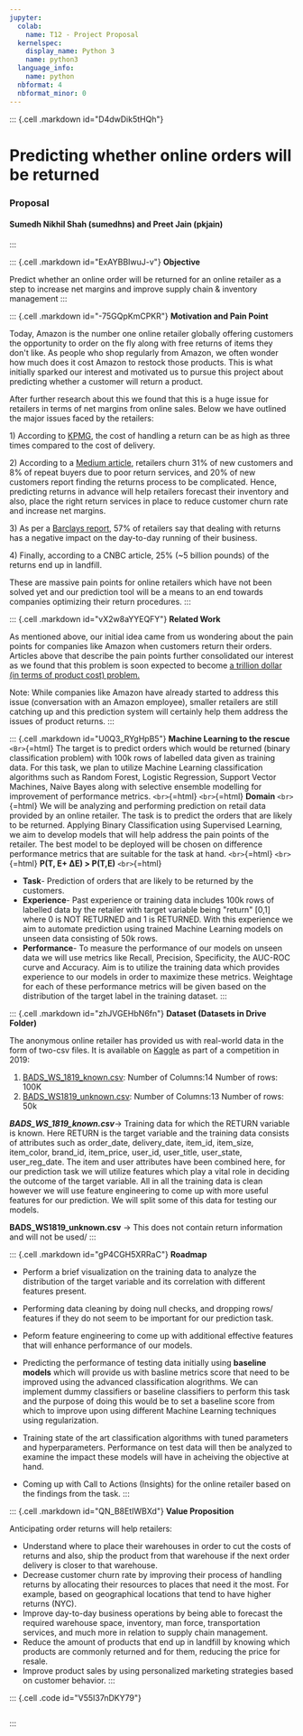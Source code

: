 ```yaml
---
jupyter:
  colab:
    name: T12 - Project Proposal
  kernelspec:
    display_name: Python 3
    name: python3
  language_info:
    name: python
  nbformat: 4
  nbformat_minor: 0
---
```


::: {.cell .markdown id="D4dwDik5tHQh"}
# Predicting whether online orders will be returned

### **Proposal**

#### Sumedh Nikhil Shah (sumedhns) and Preet Jain (pkjain)
:::

::: {.cell .markdown id="ExAYBBIwuJ-v"}
**Objective**

Predict whether an online order will be returned for an online retailer
as a step to increase net margins and improve supply chain & inventory
management
:::

::: {.cell .markdown id="-75GQpKmCPKR"}
**Motivation and Pain Point**

Today, Amazon is the number one online retailer globally offering
customers the opportunity to order on the fly along with free returns of
items they don\'t like. As people who shop regularly from Amazon, we
often wonder how much does it cost Amazon to restock those products.
This is what initially sparked our interest and motivated us to pursue
this project about predicting whether a customer will return a product.

After further research about this we found that this is a huge issue for
retailers in terms of net margins from online sales. Below we have
outlined the major issues faced by the retailers:

1\) According to
[KPMG](https://medium.com/sizolution/the-problem-of-returning-clothes-to-online-stores-89ddf3854f5d),
the cost of handling a return can be as high as three times compared to
the cost of delivery.

2\) According to a [Medium
article](https://medium.com/sizolution/the-problem-of-returning-clothes-to-online-stores-89ddf3854f5d),
retailers churn 31% of new customers and 8% of repeat buyers due to poor
return services, and 20% of new customers report finding the returns
process to be complicated. Hence, predicting returns in advance will
help retailers forecast their inventory and also, place the right return
services in place to reduce customer churn rate and increase net
margins.

3\) As per a [Barclays
report](https://home.barclaycard/press-releases/), 57% of retailers say
that dealing with returns has a negative impact on the day-to-day
running of their business.

4\) Finally, according to a CNBC article, 25% (\~5 billion pounds) of
the returns end up in landfill.

These are massive pain points for online retailers which have not been
solved yet and our prediction tool will be a means to an end towards
companies optimizing their return procedures.
:::

::: {.cell .markdown id="vX2w8aYYEQFY"}
**Related Work**

As mentioned above, our initial idea came from us wondering about the
pain points for companies like Amazon when customers return their
orders. Articles above that describe the pain points further
consolidated our interest as we found that this problem is soon expected
to become [a trillion dollar (in terms of product cost)
problem.](https://www.cnbc.com/2019/01/10/growing-online-sales-means-more-returns-and-trash-for-landfills.html)

Note: While companies like Amazon have already started to address this
issue (conversation with an Amazon employee), smaller retailers are
still catching up and this prediction system will certainly help them
address the issues of product returns.
:::

::: {.cell .markdown id="U0Q3_RYgHpB5"}
**Machine Learning to the rescue** `<Br>`{=html} The target is to
predict orders which would be returned (binary classification problem)
with 100k rows of labelled data given as training data. For this task,
we plan to utilize Machine Learning classification algorithms such as
Random Forest, Logistic Regression, Support Vector Machines, Naive Bayes
along with selective ensemble modelling for improvement of performance
metrics. `<br>`{=html} `<br>`{=html} **Domain** `<br>`{=html} We will be
analyzing and performing prediction on retail data provided by an online
retailer. The task is to predict the orders that are likely to be
returned. Applying Binary Classification using Supervised Learning, we
aim to develop models that will help address the pain points of the
retailer. The best model to be deployed will be chosen on difference
performance metrics that are suitable for the task at hand.
`<br>`{=html} `<br>`{=html} **P(T, E+ ΔE) \> P(T,E)** `<br>`{=html}

-   **Task**- Prediction of orders that are likely to be returned by the
    customers.
-   **Experience**- Past experience or training data includes 100k rows
    of labelled data by the retailer with target variable being
    \"return\" \[0,1\] where 0 is NOT RETURNED and 1 is RETURNED. With
    this experience we aim to automate prediction using trained Machine
    Learning models on unseen data consisting of 50k rows.
-   **Performance**- To measure the performance of our models on unseen
    data we will use metrics like Recall, Precision, Specificity, the
    AUC-ROC curve and Accuracy. Aim is to utilize the training data
    which provides experience to our models in order to maximize these
    metrics. Weightage for each of these performance metrics will be
    given based on the distribution of the target label in the training
    dataset.
:::

::: {.cell .markdown id="zhJVGEHbN6fn"}
**Dataset (Datasets in Drive Folder)**

The anonymous online retailer has provided us with real-world data in
the form of two-csv files. It is available on
[Kaggle](https://www.kaggle.com/competitions/bads1718/overview) as part
of a competition in 2019:

1.  [BADS_WS_1819_known.csv](https://www.kaggle.com/competitions/bads1718/data):
    Number of Columns:14 Number of rows: 100K
2.  [BADS_WS1819_unknown.csv](https://www.kaggle.com/competitions/bads1718/data):
    Number of Columns:13 Number of rows: 50k

***BADS_WS_1819_known.csv***→ Training data for which the RETURN
variable is known. Here RETURN is the target variable and the training
data consists of attributes such as order_date, delivery_date, item_id,
item_size, item_color, brand_id, item_price, user_id, user_title,
user_state, user_reg_date. The item and user attributes have been
combined here, for our prediction task we will utilize features which
play a vital role in deciding the outcome of the target variable. All in
all the training data is clean however we will use feature engineering
to come up with more useful features for our prediction. We will split
some of this data for testing our models.

**BADS_WS1819_unknown.csv** → This does not contain return information
and will not be used/
:::

::: {.cell .markdown id="gP4CGH5XRRaC"}
**Roadmap**

-   Perform a brief visualization on the training data to analyze the
    distribution of the target variable and its correlation with
    different features present.

-   Performing data cleaning by doing null checks, and dropping rows/
    features if they do not seem to be important for our prediction
    task.

-   Peform feature engineering to come up with additional effective
    features that will enhance performance of our models.

-   Predicting the performance of testing data initially using
    **baseline models** which will provide us with basline metrics score
    that need to be improved using the advanced classification
    alogrithms. We can implement dummy classifiers or baseline
    classifiers to perform this task and the purpose of doing this would
    be to set a baseline score from which to improve upon using
    different Machine Learning techniques using regularization.

-   Training state of the art classification algorithms with tuned
    parameters and hyperparameters. Performance on test data will then
    be analyzed to examine the impact these models will have in
    acheiving the objective at hand.

-   Coming up with Call to Actions (Insights) for the online retailer
    based on the findings from the task.
:::

::: {.cell .markdown id="QN_B8EtIWBXd"}
**Value Proposition**

Anticipating order returns will help retailers:

-   Understand where to place their warehouses in order to cut the costs
    of returns and also, ship the product from that warehouse if the
    next order delivery is closer to that warehouse.
-   Decrease customer churn rate by improving their process of handling
    returns by allocating their resources to places that need it the
    most. For example, based on geographical locations that tend to have
    higher returns (NYC).
-   Improve day-to-day business operations by being able to forecast the
    required warehouse space, inventory, man force, transportation
    services, and much more in relation to supply chain management.
-   Reduce the amount of products that end up in landfill by knowing
    which products are commonly returned and for them, reducing the
    price for resale.
-   Improve product sales by using personalized marketing strategies
    based on customer behavior.
:::

::: {.cell .code id="V55I37nDKY79"}
``` {.python}
```
:::
